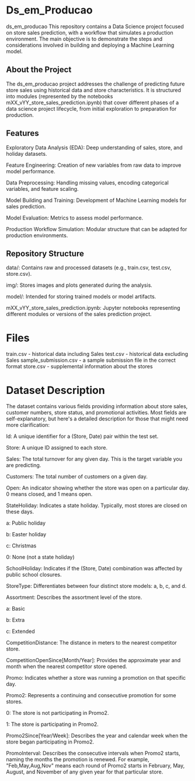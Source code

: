 # Ds_em_Producao
ds_em_producao
This repository contains a Data Science project focused on store sales prediction, with a workflow that simulates a production environment. The main objective is to demonstrate the steps and considerations involved in building and deploying a Machine Learning model.

## About the Project
The ds_em_producao project addresses the challenge of predicting future store sales using historical data and store characteristics. It is structured into modules (represented by the notebooks mXX_vYY_store_sales_prediction.ipynb) that cover different phases of a data science project lifecycle, from initial exploration to preparation for production.

## Features
Exploratory Data Analysis (EDA): Deep understanding of sales, store, and holiday datasets.

Feature Engineering: Creation of new variables from raw data to improve model performance.

Data Preprocessing: Handling missing values, encoding categorical variables, and feature scaling.

Model Building and Training: Development of Machine Learning models for sales prediction.

Model Evaluation: Metrics to assess model performance.

Production Workflow Simulation: Modular structure that can be adapted for production environments.

## Repository Structure
data/: Contains raw and processed datasets (e.g., train.csv, test.csv, store.csv).

img/: Stores images and plots generated during the analysis.

model/: Intended for storing trained models or model artifacts.

mXX_vYY_store_sales_prediction.ipynb: Jupyter notebooks representing different modules or versions of the sales prediction project.


# Files

train.csv - historical data including Sales
test.csv - historical data excluding Sales
sample_submission.csv - a sample submission file in the correct format
store.csv - supplemental information about the stores

# Dataset Description

The dataset contains various fields providing information about store sales, customer numbers, store status, and promotional activities. Most fields are self-explanatory, but here's a detailed description for those that might need more clarification:

Id: A unique identifier for a (Store, Date) pair within the test set.

Store: A unique ID assigned to each store.

Sales: The total turnover for any given day. This is the target variable you are predicting.

Customers: The total number of customers on a given day.

Open: An indicator showing whether the store was open on a particular day. 0 means closed, and 1 means open.

StateHoliday: Indicates a state holiday. Typically, most stores are closed on these days.

a: Public holiday

b: Easter holiday

c: Christmas

0: None (not a state holiday)

SchoolHoliday: Indicates if the (Store, Date) combination was affected by public school closures.

StoreType: Differentiates between four distinct store models: a, b, c, and d.

Assortment: Describes the assortment level of the store.

a: Basic

b: Extra

c: Extended

CompetitionDistance: The distance in meters to the nearest competitor store.

CompetitionOpenSince[Month/Year]: Provides the approximate year and month when the nearest competitor store opened.

Promo: Indicates whether a store was running a promotion on that specific day.

Promo2: Represents a continuing and consecutive promotion for some stores.

0: The store is not participating in Promo2.

1: The store is participating in Promo2.

Promo2Since[Year/Week]: Describes the year and calendar week when the store began participating in Promo2.

PromoInterval: Describes the consecutive intervals when Promo2 starts, naming the months the promotion is renewed. For example, "Feb,May,Aug,Nov" means each round of Promo2 starts in February, May, August, and November of any given year for that particular store.
